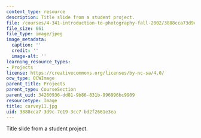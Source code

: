 ```yaml
---
content_type: resource
description: Title slide from a student project.
file: /courses/4-341-introduction-to-photography-fall-2002/3888cca73d9c7e193cc7bd2f2661e3ea_carvey11.jpg
file_size: 661
file_type: image/jpeg
image_metadata:
  caption: ''
  credit: ''
  image-alt: ''
learning_resource_types:
- Projects
license: https://creativecommons.org/licenses/by-nc-sa/4.0/
ocw_type: OCWImage
parent_title: Projects
parent_type: CourseSection
parent_uid: 34260936-dd81-9b86-831b-996996bc9909
resourcetype: Image
title: carvey11.jpg
uid: 3888cca7-3d9c-7e19-3cc7-bd2f2661e3ea
---
```

Title slide from a student project.